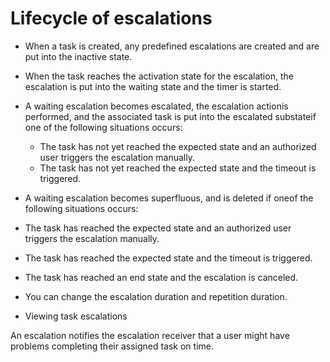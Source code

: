 <!-- image -->

# Lifecycle of escalations

<!-- image -->

- When a task is created, any predefined escalations are created
and are put into the inactive state.
- When the task reaches the activation state for the escalation,
the escalation is put into the waiting state and the timer is started.
- A waiting escalation becomes escalated, the escalation actionis performed, and the associated task is put into the escalated substateif one of the following situations occurs:
    - The task has not yet reached the expected state and an authorized
user triggers the escalation manually.
    - The task has not yet reached the expected state and the timeout
is triggered.
- A waiting escalation becomes superfluous, and is deleted if oneof the following situations occurs:

- The task has reached the expected state and an authorized user
triggers the escalation manually.
- The task has reached the expected state and the timeout is triggered.
- The task has reached an end state and the escalation is canceled.
- You can change the escalation duration and repetition duration.

- Viewing task escalations

An escalation notifies the escalation receiver that a user might have problems completing their assigned task on time.

<!-- image -->